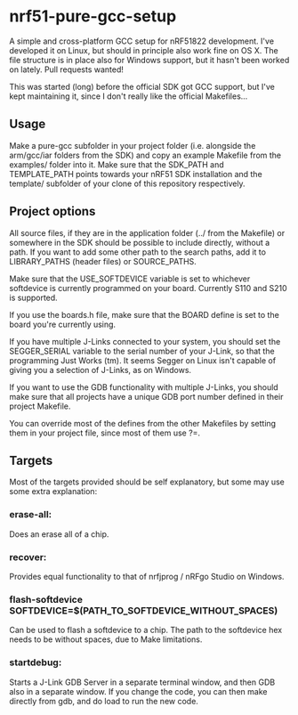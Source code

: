 nrf51-pure-gcc-setup
====================

A simple and cross-platform GCC setup for nRF51822 development. I've developed
it on Linux, but should in principle also work fine on OS X. The file
structure is in place also for Windows support, but it hasn't been worked on
lately. Pull requests wanted!

This was started (long) before the official SDK got GCC support, but I've kept
maintaining it, since I don't really like the official Makefiles...

Usage
-----
Make a pure-gcc subfolder in your project folder (i.e. alongside the
arm/gcc/iar folders from the SDK) and copy an example Makefile from the
examples/ folder into it. Make sure that the SDK_PATH and TEMPLATE_PATH points
towards your nRF51 SDK installation and the template/ subfolder of your clone
of this repository respectively. 

Project options
---------------
All source files, if they are in the application folder (../ from the
Makefile) or somewhere in the SDK should be possible to include directly,
without a path. If you want to add some other path to the search paths, add it
to LIBRARY_PATHS (header files) or SOURCE_PATHS.

Make sure that the USE_SOFTDEVICE variable is set to
whichever softdevice is currently programmed on your board. Currently S110 and
S210 is supported. 

If you use the boards.h file, make sure that the BOARD define is set
to the board you're currently using. 

If you have multiple J-Links connected to your system, you should
set the SEGGER_SERIAL variable to the serial number of your J-Link, so that
the programming Just Works (tm). It seems Segger on Linux isn't capable of
giving you a selection of J-Links, as on Windows. 

If you want to use the GDB functionality with multiple J-Links, you should
make sure that all projects have a unique GDB port number defined in their
project Makefile. 

You can override most of the defines from the other Makefiles by setting them
in your project file, since most of them use ?=. 

Targets
-------
Most of the targets provided should be self explanatory, but some may use some
extra explanation:

### erase-all:
Does an erase all of a chip. 

### recover:
Provides equal functionality to that of nrfjprog / nRFgo Studio on Windows. 

### flash-softdevice SOFTDEVICE=$(PATH_TO_SOFTDEVICE_WITHOUT_SPACES)
Can be used to flash a softdevice to a chip. The path to the softdevice hex
needs to be without spaces, due to Make limitations. 

### startdebug:
Starts a J-Link GDB Server in a separate terminal window, and then GDB
also in a separate window. If you change the code, you can then make directly
from gdb, and do load to run the new code. 


